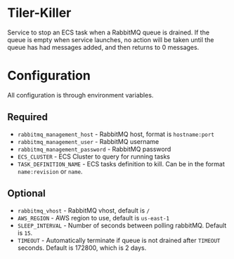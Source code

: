 # Tiler-Killer

Service to stop an ECS task when a RabbitMQ queue is drained. If the queue is empty when service launches, no action will be taken until the queue has had messages added, and then returns to 0 messages.

# Configuration

All configuration is through environment variables.

## Required

- `rabbitmq_management_host` - RabbitMQ host, format is `hostname:port`
- `rabbitmq_management_user` - RabbitMQ username
- `rabbitmq_management_password` - RabbitMQ password
- `ECS_CLUSTER` - ECS Cluster to query for running tasks
- `TASK_DEFINITION_NAME` - ECS tasks definition to kill. Can be in the format `name:revision` or `name`.

## Optional

- `rabbitmq_vhost` - RabbitMQ vhost, default is `/`
- `AWS_REGION` - AWS region to use, default is `us-east-1`
- `SLEEP_INTERVAL` - Number of seconds between polling rabbitMQ. Default is `15`.
- `TIMEOUT` - Automatically terminate if queue is not drained after `TIMEOUT` seconds. Default is 172800, which is 2 days.
